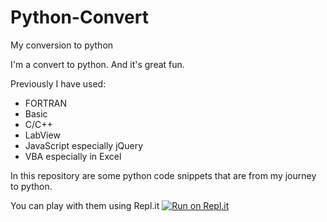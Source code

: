 # Python-Convert
My conversion to python

I'm a convert to python. And it's great fun. 

Previously I have used:
- FORTRAN
- Basic
- C/C++
- LabView
- JavaScript especially jQuery
- VBA especially in Excel

In this repository are some python code snippets that are from my journey to python.

You can play with them using Repl.it [![Run on Repl.it](https://repl.it/badge/github/adrihync/Python-Convert)](https://repl.it/github/adrihync/Python-Convert)

